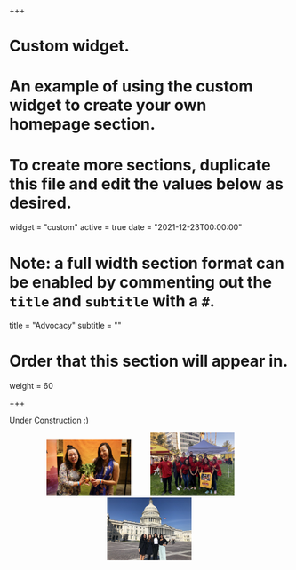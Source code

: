 +++
# Custom widget.
# An example of using the custom widget to create your own homepage section.
# To create more sections, duplicate this file and edit the values below as desired.
widget = "custom"
active = true
date = "2021-12-23T00:00:00"

# Note: a full width section format can be enabled by commenting out the `title` and `subtitle` with a `#`.
title = "Advocacy"
subtitle = ""

# Order that this section will appear in.
weight = 60

+++

Under Construction :)

 <p align="center">
  <img alt="Light" src="/content/advocacy/advocacy_pics/img1.jpeg" width="30%">
&nbsp; &nbsp; &nbsp; &nbsp;
  <img alt="Dark" src="/content/advocacy/advocacy_pics/img2.jpeg" width="30%">
&nbsp; &nbsp; &nbsp; &nbsp;
  <img alt="Light" src="/content/advocacy/advocacy_pics/img3.jpeg" width="30%">
</p>
